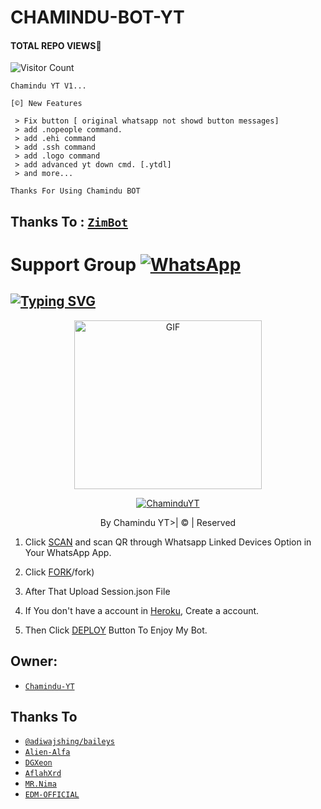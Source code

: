 # CHAMINDU-BOT-YT
#### TOTAL REPO VIEWS📍
![Visitor Count](https://profile-counter.glitch.me/terror-boy/count.svg)

    Chamindu YT V1...

    [©] New Features

     > Fix button [ original whatsapp not showd button messages]
     > add .nopeople command.
     > add .ehi command
     > add .ssh command
     > add .logo command
     > add advanced yt down cmd. [.ytdl]
     > and more...
    
   
   
   
   
   ```Thanks For Using Chamindu BOT```

## Thanks To : [`ZimBot`](https://github.com/zim-bot/zimbot-v4)

# Support Group <a href="https://chat.whatsapp.com/KX8s6jBuNiq7q0afQwVfa1"><img alt="WhatsApp" src="https://img.shields.io/badge/-Whatsapp%20Group-lightgrey?style=for-the-badge&logo=whatsapp&logoColor=white"/></a>

## [![Typing SVG](https://readme-typing-svg.herokuapp.com?font=Rockstar-ExtraBold&color=F33A6A&lines=WELCOME+TO+VIHANGA+MD+WA+BOT.;CREATED+BY+VIHANGA+YT;BEST+MULTIDEVICE+WA+BOT;THANKS+FOR+VISITING+MY+GIT)](https://git.io/typing-svg)

 </a>

</p>

<div align="center">

  <p align="center">

<img src="https://blogger.googleusercontent.com/img/b/R29vZ2xl/AVvXsEgijcKQZ0amBS1pJJzIGcDAdLbwfnYFdH3SUHQXXFHPAv7VVV3fisqJIFUMD3zSJX9ir2F8dMkratJ6yQ3KhYTwE1Ig63u_ap76Z6IxnJq5St5l-te9GQCUgXUVC0t9kVqK4N8QaS-AX3xaa4iZTZmwHZ1oUE2tvSlJttNX4g_JkUpjFRM0a9t03k6F/s3264/20220910_114902.jpg" alt="GIF" width="300" height="270"/>

</p>

  <p align="center">

<a href="#"><img title="ChaminduYT" src="https://img.shields.io/badge/chamindu-yt-green?colorA=%23ff0000&colorB=%23017e40&style=for-the-badge"></a>

</p>

</div>

<p align="center">By Chamindu YT>| © | Reserved  </br> 
 

1. Click [SCAN](https://replit.com/@DGXeon/Cheems-Bot-Multi-Device-Qr-Code-Generator?output%20only=1&lite=1#index.js) and scan QR through Whatsapp Linked Devices Option in Your WhatsApp App.

2. Click [FORK](https://github.com/Chamindu34/VihangaBot-MD-V3)/fork)

2. After That Upload Session.json File

3. If You don't have a account in [Heroku](https://signup.heroku.com/), Create a account.

5. Then Click [DEPLOY](https://heroku.com/deploy) Button To Enjoy My Bot.


## Owner:
* [`Chamindu-YT`](https://github.com/Chamindu34)

## Thanks To
* [`@adiwajshing/baileys`](https://github.com/adiwajshing/baileys)
* [`Alien-Alfa`](https://github.com/Alien-Alfa)
* [`DGXeon`](https://github.com/DGXeon)
* [`AflahXrd`](https://github.com/nexusNw)
* [`MR.Nima`](https://github.com/DarkMakerofc)
* [`EDM-OFFICIAL`](https://github.com/edm-official)
